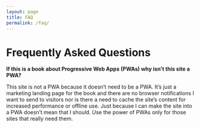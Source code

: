 ```yaml
---
layout: page
title: FAQ
permalink: /faq/
---
```


# Frequently Asked Questions

**If this is a book about Progressive Web Apps (PWAs) why isn't this site a PWA?**

This site is not a PWA because it doesn’t need to be a PWA. It’s just a marketing landing page for the book and there are no browser notifications I want to send to visitors nor is there a need to cache the site’s content for increased performance or offline use. Just because I can make the site into a PWA doesn’t mean that I should. Use the power of PWAs only for those sites that really need them.